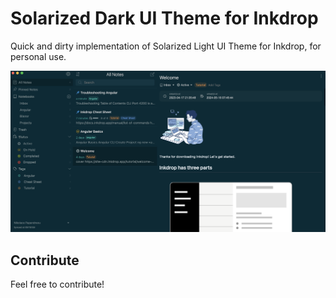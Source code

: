 # Solarized Dark UI Theme for Inkdrop

Quick and dirty implementation of Solarized Light UI Theme for Inkdrop, for personal use.

![ui preview](preview.png)

## Contribute

Feel free to contribute!